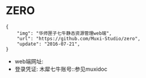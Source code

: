 # ZERO
```
{
    "img": "华师匣子七牛静态资源管理web端",
    "url": "https://github.com/Muxi-Studio/zero",
    "update": "2016-07-21",
}
```

+ web端网址: 
+ 登录凭证: 木犀七牛账号::参见muxidoc
